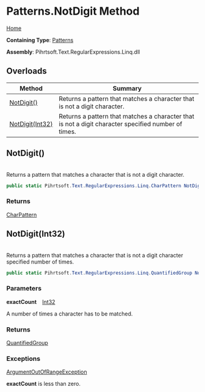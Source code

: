 # Patterns\.NotDigit Method

[Home](../../../../../../README.md)

**Containing Type**: [Patterns](../README.md)

**Assembly**: Pihrtsoft\.Text\.RegularExpressions\.Linq\.dll

## Overloads

| Method | Summary |
| ------ | ------- |
| [NotDigit()](#Pihrtsoft_Text_RegularExpressions_Linq_Patterns_NotDigit) | Returns a pattern that matches a character that is not a digit character\. |
| [NotDigit(Int32)](#Pihrtsoft_Text_RegularExpressions_Linq_Patterns_NotDigit_System_Int32_) | Returns a pattern that matches a character that is not a digit character specified number of times\. |

## NotDigit\(\) <a id="Pihrtsoft_Text_RegularExpressions_Linq_Patterns_NotDigit"></a>

\
Returns a pattern that matches a character that is not a digit character\.

```csharp
public static Pihrtsoft.Text.RegularExpressions.Linq.CharPattern NotDigit()
```

### Returns

[CharPattern](../../CharPattern/README.md)

## NotDigit\(Int32\) <a id="Pihrtsoft_Text_RegularExpressions_Linq_Patterns_NotDigit_System_Int32_"></a>

\
Returns a pattern that matches a character that is not a digit character specified number of times\.

```csharp
public static Pihrtsoft.Text.RegularExpressions.Linq.QuantifiedGroup NotDigit(int exactCount)
```

### Parameters

**exactCount** &ensp; [Int32](https://docs.microsoft.com/en-us/dotnet/api/system.int32)

A number of times a character has to be matched\.

### Returns

[QuantifiedGroup](../../QuantifiedGroup/README.md)

### Exceptions

[ArgumentOutOfRangeException](https://docs.microsoft.com/en-us/dotnet/api/system.argumentoutofrangeexception)

**exactCount** is less than zero\.


